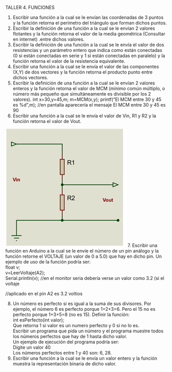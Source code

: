 TALLER 4. FUNCIONES
1. Escribir una función a la cual se le envían las coordenadas de 3 puntos y la función retorna
   el perímetro del triángulo que forman dichos puntos.
2. Escribir la definición de una función a la cual se le envían 2 valores flotantes y la función
   retorna el valor de la media geométrica (Consultar en internet) .entre dichos valores.
3. Escribir la definición de una función a la cual se le envía el valor de dos resistencias y un
   parámetro entero que indica como están conectadas (0 si están conectadas en serie y 1 si
   están conectadas en paralelo) y la función retorna el valor de la resistencia equivalente.
4. Escribir una función a la cual se le envía el valor de las componentes (X,Y) de dos vectores
   y la función retorna el producto punto entre dichos vectores.
5. Escribir la definición de una función a la cual se le envían 2 valores enteros y la función
   retorna el valor de MCM (mínimo común múltiplo, o número más pequeño que
   simultáneamente es divisible por los 2 valores).
   int x=30,y=45,m;
   m=MCM(x,y);
   printf(“El MCM entre 30 y 45 es %d”,m);
   //en pantalla aparecería el mensaje El MCM entre 30 y 45 es 90
6. Escribir una función a la cual se le envía el valor de Vin, R1 y R2 y la función retorna el
   valor de Vout.

![img.png](img.png)
7. Escribir una función en Arduino a la cual se le envíe el número de un pin análogo y la
   función retorne el VOLTAJE (un valor de 0 a 5.0) que hay en dicho pin.
   Un ejemplo de uso de la función podría ser: <br>
   float v; <br>
   v=LeerVoltaje(A2);<br>
   Serial.println(v); //en el monitor seria debería verse un valor como 3.2 (si el voltaje

//aplicado en el pin A2 es 3.2 voltios

8. Un número es perfecto si es igual a la suma de sus divisores. Por ejemplo, el número 6 es perfecto
   porque 1+2+3=6. Pero el 15 no es perfecto porque 1+3+5=8 (no es 15). Definir la función: <br>
   int esPerfecto(int valor); <br>
   Que retorna 1 si valor es un numero perfecto y 0 si no lo es. <br>
   Escribir un programa que pida un número y el programa muestre todos los números perfectos
   que hay de 1 hasta dicho valor. <br>
   Un ejemplo de ejecución del programa podría ser:<br>
   Digite un valor 40 <br>
   Los números perfectos entre 1 y 40 son: 6, 28.
9. Escribir una función a la cual se le envía un valor entero y la función muestra la
   representación binaria de dicho valor.